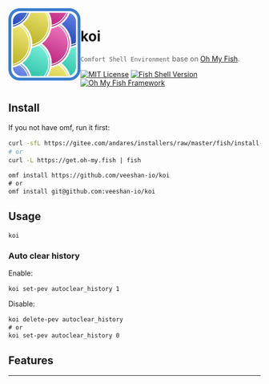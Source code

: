 <img src="./logo.webp" align="left" width="144px" height="144px"/>

# koi

> `Comfort Shell Environment` base on [Oh My Fish][omf-link].

[![MIT License](https://img.shields.io/badge/license-MPL2.0-007EC7.svg?style=flat-square)](/LICENSE)
[![Fish Shell Version](https://img.shields.io/badge/fish-v3.0.2-007EC7.svg?style=flat-square)](https://fishshell.com)
[![Oh My Fish Framework](https://img.shields.io/badge/Oh%20My%20Fish-Framework-007EC7.svg?style=flat-square)](https://www.github.com/oh-my-fish/oh-my-fish)

## Install

If you not have omf, run it first:

```sh
curl -sfL https://gitee.com/andares/installers/raw/master/fish/install-omf | fish
# or
curl -L https://get.oh-my.fish | fish
```

```fish
omf install https://github.com/veeshan-io/koi
# or
omf install git@github.com:veeshan-io/koi
```

## Usage

```fish
koi
```

### Auto clear history

Enable:

```fish
koi set-pev autoclear_history 1
```

Disable:

```fish
koi delete-pev autoclear_history
# or
koi set-pev autoclear_history 0
```

## Features

---

[author]:         https://github.com/veeshan-io
[contributors]:   https://github.com/veeshan-io/koi/graphs/contributors
[omf-link]:       https://www.github.com/oh-my-fish/oh-my-fish
